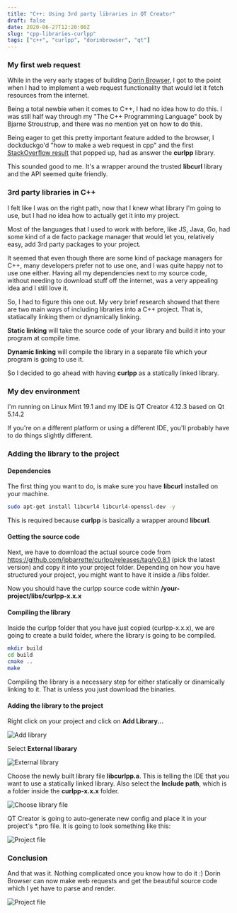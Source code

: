 ```yaml
---
title: "C++: Using 3rd party libraries in QT Creator"
draft: false
date: 2020-06-27T12:20:00Z
slug: "cpp-libraries-curlpp"
tags: ["c++", "curlpp", "dorinbrowser", "qt"]
---
```

### My first web request

While in the very early stages of building [Dorin Browser](https://github.com/dorin131/DorinBrowser), I got to the point when I had to implement a web request functionality that would let it fetch resources from the internet.

Being a total newbie when it comes to C++, I had no idea how to do this. I was still half way through my "The C++ Programming Language" book by Bjarne Stroustrup, and there was no mention yet on how to do this.

Being eager to get this pretty important feature added to the browser, I dockduckgo'd "how to make a web request in cpp" and the first [StackOverflow result](https://stackoverflow.com/questions/1011339/how-do-you-make-a-http-request-with-c) that popped up, had as answer the **curlpp** library.

This sounded good to me. It's a wrapper around the trusted **libcurl** library and the API seemed quite friendly.


### 3rd party libraries in C++

I felt like I was on the right path, now that I knew what library I'm going to use, but I had no idea how to actually get it into my project.

Most of the languages that I used to work with before, like JS, Java, Go, had some kind of a de facto package manager that would let you, relatively easy, add 3rd party packages to your project.

It seemed that even though there are some kind of package managers for C++, many developers prefer not to use one, and I was quite happy not to use one either. Having all my dependencies next to my source code, without needing to download stuff off the internet, was a very appealing idea and I still love it.

So, I had to figure this one out. My very brief research showed that there are two main ways of including libraries into a C++ project. That is, statiacally linking them or dynamically linking. 

**Static linking** will take the source code of your library and build it into your program at compile time.

**Dynamic linking** will compile the library in a separate file which your program is going to use it.

So I decided to go ahead with having **curlpp** as a statically linked library.


### My dev environment

I'm running on Linux Mint 19.1 and my IDE is QT Creator 4.12.3 based on Qt 5.14.2

If you're on a different platform or using a different IDE, you'll probably have to do things slightly different.


### Adding the library to the project


#### Dependencies

The first thing you want to do, is make sure you have **libcurl** installed on your machine.

```bash
sudo apt-get install libcurl4 libcurl4-openssl-dev -y
```

This is required because **curlpp** is basically a wrapper around **libcurl**.


#### Getting the source code

Next, we have to download the actual source code from https://github.com/jpbarrette/curlpp/releases/tag/v0.8.1 (pick the latest version) and copy it into your project folder. Depending on how you have structured your project, you might want to have it inside a /libs folder.

Now you should have the curlpp source code within **/your-project/libs/curlpp-x.x.x**


#### Compiling the library

Inside the curlpp folder that you have just copied (curlpp-x.x.x), we are going to create a build folder, where the library is going to be compiled.

```bash
mkdir build
cd build
cmake ..
make
```

Compiling the library is a necessary step for either statically or dinamically linking to it. That is unless you just download the binaries.

#### Adding the library to the project

Right click on your project and click on **Add Library...**

![Add library](/assets/img/cpp-libraries-curlpp-1.png)

Select **External libarary**

![External library](/assets/img/cpp-libraries-curlpp-2.png)

Choose the newly built library file **libcurlpp.a**. This is telling the IDE that you want to use a statically linked library.
Also select the **Include path**, which is a folder inside the **curlpp-x.x.x** folder.

![Choose library file](/assets/img/cpp-libraries-curlpp-3.png)

QT Creator is going to auto-generate new config and place it in your project's *.pro file.
It is going to look something like this:

![Project file](/assets/img/cpp-libraries-curlpp-4.png)


### Conclusion

And that was it. Nothing complicated once you know how to do it :)
Dorin Browser can now make web requests and get the beautiful source code which I yet have to parse and render.

![Project file](/assets/img/cpp-libraries-curlpp-5.png)
